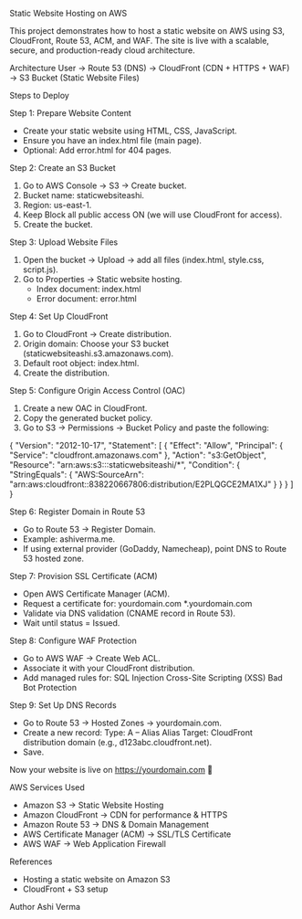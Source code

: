 Static Website Hosting on AWS

This project demonstrates how to host a static website on AWS using S3, CloudFront, Route 53, ACM, and WAF.
The site is live with a scalable, secure, and production-ready cloud architecture.

Architecture
User → Route 53 (DNS) → CloudFront (CDN + HTTPS + WAF) → S3 Bucket (Static Website Files)

Steps to Deploy

Step 1: Prepare Website Content
- Create your static website using HTML, CSS, JavaScript.
- Ensure you have an index.html file (main page).
- Optional: Add error.html for 404 pages.

Step 2: Create an S3 Bucket
1. Go to AWS Console → S3 → Create bucket.
2. Bucket name: staticwebsiteashi.
3. Region: us-east-1.
4. Keep Block all public access ON (we will use CloudFront for access).
5. Create the bucket.

Step 3: Upload Website Files
1. Open the bucket → Upload → add all files (index.html, style.css, script.js).
2. Go to Properties → Static website hosting.
   - Index document: index.html
   - Error document: error.html

Step 4: Set Up CloudFront
1. Go to CloudFront → Create distribution.
2. Origin domain: Choose your S3 bucket (staticwebsiteashi.s3.amazonaws.com).
3. Default root object: index.html.
4. Create the distribution.

Step 5: Configure Origin Access Control (OAC)
1. Create a new OAC in CloudFront.
2. Copy the generated bucket policy.
3. Go to S3 → Permissions → Bucket Policy and paste the following:

{
  "Version": "2012-10-17",
  "Statement": [
    {
      "Effect": "Allow",
      "Principal": {
        "Service": "cloudfront.amazonaws.com"
      },
      "Action": "s3:GetObject",
      "Resource": "arn:aws:s3:::staticwebsiteashi/*",
      "Condition": {
        "StringEquals": {
          "AWS:SourceArn": "arn:aws:cloudfront::838220667806:distribution/E2PLQGCE2MA1XJ"
        }
      }
    }
  ]
}

Step 6: Register Domain in Route 53
- Go to Route 53 → Register Domain.
- Example: ashiverma.me.
- If using external provider (GoDaddy, Namecheap), point DNS to Route 53 hosted zone.

Step 7: Provision SSL Certificate (ACM)
- Open AWS Certificate Manager (ACM).
- Request a certificate for:
  yourdomain.com
  *.yourdomain.com
- Validate via DNS validation (CNAME record in Route 53).
- Wait until status = Issued.

Step 8: Configure WAF Protection
- Go to AWS WAF → Create Web ACL.
- Associate it with your CloudFront distribution.
- Add managed rules for:
  SQL Injection
  Cross-Site Scripting (XSS)
  Bad Bot Protection

Step 9: Set Up DNS Records
- Go to Route 53 → Hosted Zones → yourdomain.com.
- Create a new record:
  Type: A – Alias
  Alias Target: CloudFront distribution domain (e.g., d123abc.cloudfront.net).
- Save.

Now your website is live on https://yourdomain.com 🎉

AWS Services Used
- Amazon S3 → Static Website Hosting
- Amazon CloudFront → CDN for performance & HTTPS
- Amazon Route 53 → DNS & Domain Management
- AWS Certificate Manager (ACM) → SSL/TLS Certificate
- AWS WAF → Web Application Firewall

References
- Hosting a static website on Amazon S3
- CloudFront + S3 setup

Author
Ashi Verma
